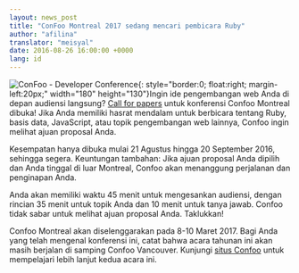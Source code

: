 ```yaml
---
layout: news_post
title: "ConFoo Montreal 2017 sedang mencari pembicara Ruby"
author: "afilina"
translator: "meisyal"
date: 2016-08-26 16:00:00 +0000
lang: id
---
```


![ConFoo - Developer Conference](https://confoo.ca/images/propaganda/yul2017/en/like.png){: style="border:0; float:right; margin-left:20px;" width="180" height="130"}Ingin ide pengembangan web Anda di depan audiensi langsung?
[Call for papers][1] untuk konferensi Confoo Montreal dibuka! Jika Anda memiliki
hasrat mendalam untuk berbicara tentang Ruby, basis data, JavaScript, atau topik
pengembangan web lainnya, Confoo ingin melihat ajuan proposal Anda.

Kesempatan hanya dibuka mulai 21 Agustus hingga 20 September 2016, sehingga segera.
Keuntungan tambahan: Jika ajuan proposal Anda dipilih dan Anda tinggal di luar
Montreal, Confoo akan menanggung perjalanan dan penginapan Anda.

Anda akan memiliki waktu 45 menit untuk mengesankan audiensi, dengan rincian 35 menit
untuk topik Anda dan 10 menit untuk tanya jawab. Confoo tidak sabar untuk melihat
ajuan proposal Anda. Taklukkan!

Confoo Montreal akan diselenggarakan pada 8-10 Maret 2017. Bagi Anda yang telah
mengenal konferensi ini, catat bahwa acara tahunan ini akan masih berjalan di
samping Confoo Vancouver. Kunjungi [situs Confoo][2] untuk mempelajari lebih lanjut
kedua acara ini.

[1]: https://confoo.ca/en/yul2017/call-for-papers
[2]: https://confoo.ca/en
